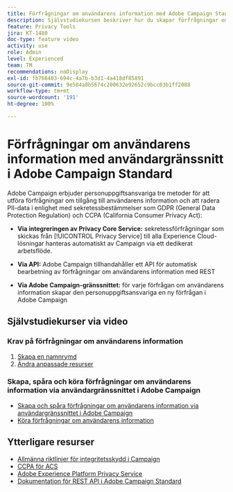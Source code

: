 ```yaml
---
title: Förfrågningar om användarens information med Adobe Campaign Standard (ACS) – översikt
description: Självstudiekursen beskriver hur du skapar förfrågningar om användarens information via Adobe Campaign Standard.
feature: Privacy Tools
jira: KT-1480
doc-type: feature video
activity: use
role: Admin
level: Experienced
team: TM
recommendations: noDisplay
exl-id: fb766403-694c-4a7b-b3d1-4a418df85891
source-git-commit: 9e584a8b5674c200632e92652c9bcc03b1ff2088
workflow-type: tm+mt
source-wordcount: '191'
ht-degree: 100%

---
```


# Förfrågningar om användarens information med användargränssnitt i Adobe Campaign Standard

Adobe Campaign erbjuder personuppgiftsansvariga tre metoder för att utföra förfrågningar om tillgång till användarens information och att radera PII-data i enlighet med sekretessbestämmelser som GDPR (General Data Protection Regulation) och CCPA (California Consumer Privacy Act):

* **Via integreringen av Privacy Core Service:** sekretessförfrågningar som skickas från [!UICONTROL Privacy Service] till alla Experience Cloud-lösningar hanteras automatiskt av Campaign via ett dedikerat arbetsflöde.

* **Via API:** Adobe Campaign tillhandahåller ett API för automatisk bearbetning av förfrågningar om användarens information med REST

* **Via Adobe Campaign-gränssnittet:** för varje förfrågan om användarens information skapar den personuppgiftsansvariga en ny förfrågan i Adobe Campaign

## Självstudiekurser via video

### Krav på förfrågningar om användarens information

1. [Skapa en namnrymd](/help/privacy/namespaces-for-privacy-requests.md)
1. [Ändra anpassade resurser](/help/privacy/custom-resources-for-privacy-requests.md)

### Skapa, spåra och köra förfrågningar om användarens information via användargränssnittet i Adobe Campaign

* [Skapa och spåra förfrågningar om användarens information via användargränssnittet i Adobe Campaign](/help/privacy/create-and-track-privacy-requests.md)
* [Köra förfrågningar om användarens information](/help/privacy/execute-privacy-requests.md)

## Ytterligare resurser

* [Allmänna riktlinjer för integritetsskydd i Campaign](https://experienceleague.adobe.com/docs/campaign-classic/using/getting-started/privacy/privacy-management.html?lang=sv#getting-started)
* [CCPA för ACS](https://experienceleague.adobe.com/docs/campaign-standard/using/getting-started/privacy/privacy-requests.html?lang=sv#privacy-requests)
* [Adobe Experience Platform Privacy Service](https://experienceleague.adobe.com/docs/experience-platform/privacy/home.html?lang=sv)
* [Dokumentation för REST API i Adobe Campaign Standard](https://final-docs.campaign.adobe.com/doc/standard/en/api/ACS_API.html#privacy-management)
